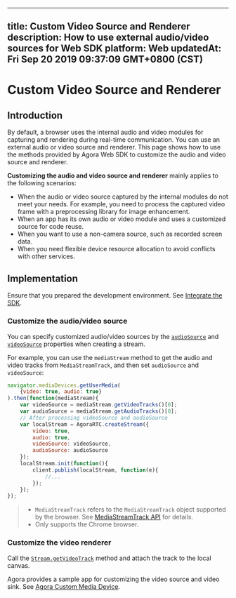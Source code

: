 
---
title: Custom Video Source and Renderer
description: How to use external audio/video sources for Web SDK
platform: Web
updatedAt: Fri Sep 20 2019 09:37:09 GMT+0800 (CST)
---
# Custom Video Source and Renderer
## Introduction

By default, a browser uses the internal audio and video modules for capturing and rendering during real-time communication. You can use an external audio or video source and renderer. This page shows how to use the methods provided by Agora Web SDK to customize the audio and video source and renderer.

**Customizing the audio and video source and renderer** mainly applies to the following scenarios:

- When the audio or video source captured by the internal modules do not meet your needs. For example, you need to process the captured video frame with a preprocessing library for image enhancement.
- When an app has its own audio or video module and uses a customized source for code reuse.
- When you want to use a non-camera source, such as recorded screen data.
- When you need flexible device resource allocation to avoid conflicts with other services.

## Implementation

Ensure that you prepared the development environment. See [Integrate the SDK](../../en/Video/web_prepare.md).

### Customize the audio/video source

You can specify customized audio/video sources by the [`audioSource`](https://docs.agora.io/en/Video/API%20Reference/web/interfaces/agorartc.streamspec.html#audiosource) and [`videoSource`](https://docs.agora.io/en/Video/API%20Reference/web/interfaces/agorartc.streamspec.html#videosource) properties when creating a stream. 

For example, you can use the `mediaStream` method to get the audio and video tracks from `MediaStreamTrack`, and then set `audioSource` and `videoSource`:

```javascript
navigator.mediaDevices.getUserMedia(
    {video: true, audio: true}
).then(function(mediaStream){
    var videoSource = mediaStream.getVideoTracks()[0];
    var audioSource = mediaStream.getAudioTracks()[0];
    // After processing videoSource and audioSource
    var localStream = AgoraRTC.createStream({
        video: true,
        audio: true,
        videoSource: videoSource,
        audioSource: audioSource
    });
    localStream.init(function(){
        client.publish(localStream, function(e){
            //...
        });
    });
});
```

> - `MediaStreamTrack` refers to the `MediaStreamTrack` object supported by the browser. See [MediaStreamTrack API](https://developer.mozilla.org/en-US/docs/Web/API/MediaStreamTrack) for details.
> - Only supports the Chrome browser.

### Customize the video renderer

Call the [`Stream.getVideoTrack`](https://docs.agora.io/en/Video/API%20Reference/web/interfaces/agorartc.stream.html#getvideotrack) method and attach the track to the local canvas.

Agora provides a sample app for customizing the video source and video sink. See [Agora Custom Media Device](https://github.com/AgoraIO/Advanced-Video/tree/master/Custom-Media-Device/Agora-Custom-VideoSource-Web).

